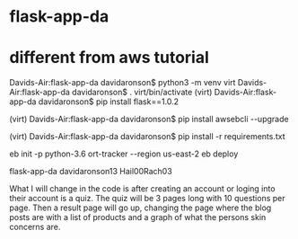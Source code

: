 # flask-app-da
# different from aws tutorial
Davids-Air:flask-app-da davidaronson$ python3 -m venv virt
Davids-Air:flask-app-da davidaronson$ . virt/bin/activate
(virt) Davids-Air:flask-app-da davidaronson$ pip install flask==1.0.2

(virt) Davids-Air:flask-app-da davidaronson$ pip install awsebcli --upgrade

(virt) Davids-Air:flask-app-da davidaronson$ pip install -r requirements.txt


eb init -p python-3.6 ort-tracker --region us-east-2
eb deploy


flask-app-da
davidaronson13
Hail00Rach03

What I will change in the code is after creating an account or loging into their account is a quiz. The quiz will be 3 pages long with 10 questions per page. Then a result page will go up, changing the page where the blog posts are with a list of products and a graph of what the persons skin concerns are.  
